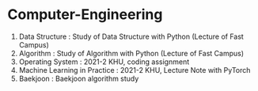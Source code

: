 # Computer-Engineering
1. Data Structure : Study of Data Structure with Python (Lecture of Fast Campus)
2. Algorithm : Study of Algorithm with Python (Lecture of Fast Campus)
3. Operating System : 2021-2 KHU, coding assignment
4. Machine Learning in Practice : 2021-2 KHU, Lecture Note with PyTorch
5. Baekjoon : Baekjoon algorithm study
